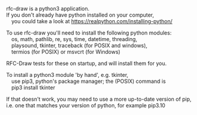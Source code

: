 
rfc-draw is a python3 application.  
If you don't already have python installed on your computer,  
&emsp;you could take a look at https://realpython.com/installing-python/  

To use rfc-draw you'll need to install the following python modules:  
&emsp;os, math, pathlib, re, sys, time, datetime, threading,  
&emsp;playsound, tkinter, traceback (for POSIX and windows),  
&emsp;termios (for POSIX) or msvcrt (for Windows)    

RFC-Draw tests for these on startup, and will install them for you.

To install a python3 module 'by hand', e.g. tkinter,  
&emsp;use pip3, python's package manager; the (POSIX) command is  
&emsp;pip3 install tkinter  

If that doesn't work, you may need to use a more up-to-date version of pip,  
i.e. one that matches your version of python, for example pip3.10  
